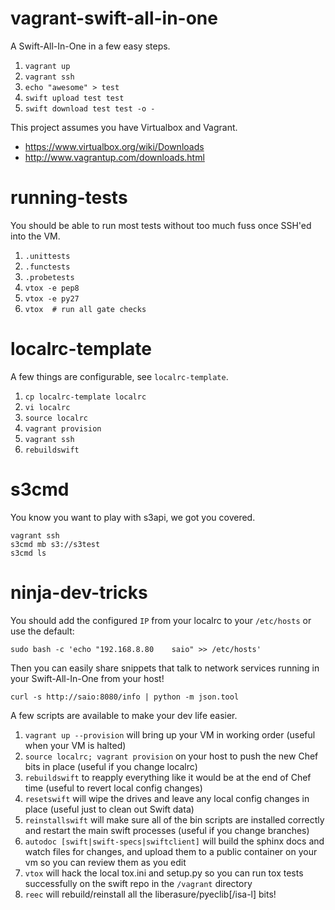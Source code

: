 vagrant-swift-all-in-one
========================

A Swift-All-In-One in a few easy steps.

 1. `vagrant up`
 1. `vagrant ssh`
 1. `echo "awesome" > test`
 1. `swift upload test test`
 1. `swift download test test -o -`

This project assumes you have Virtualbox and Vagrant.

 * https://www.virtualbox.org/wiki/Downloads
 * http://www.vagrantup.com/downloads.html

running-tests
=============

You should be able to run most tests without too much fuss once SSH'ed into the
VM.

 1. `.unittests`
 1. `.functests`
 1. `.probetests`
 1. `vtox -e pep8`
 1. `vtox -e py27`
 1. `vtox  # run all gate checks`

localrc-template
================

A few things are configurable, see `localrc-template`.

 1. `cp localrc-template localrc`
 1. `vi localrc`
 1. `source localrc`
 1. `vagrant provision`
 1. `vagrant ssh`
 1. `rebuildswift`


s3cmd
=====

You know you want to play with s3api, we got you covered.

```
vagrant ssh
s3cmd mb s3://s3test
s3cmd ls
```

ninja-dev-tricks
================

You should add the configured `IP` from your localrc to your `/etc/hosts` or use the default:

```
sudo bash -c 'echo "192.168.8.80    saio" >> /etc/hosts'
```

Then you can easily share snippets that talk to network services running in your Swift-All-In-One from your host!

```
curl -s http://saio:8080/info | python -m json.tool
```

A few scripts are available to make your dev life easier.

 1. `vagrant up --provision` will bring up your VM in working order (useful
    when your VM is halted)
 1. `source localrc; vagrant provision` on your host to push the new Chef bits
    in place (useful if you change localrc)
 1. `rebuildswift` to reapply everything like it would be at the end of Chef
    time (useful to revert local config changes)
 1. `resetswift` will wipe the drives and leave any local config changes in
    place (useful just to clean out Swift data)
 1. `reinstallswift` will make sure all of the bin scripts are installed
    correctly and restart the main swift processes (useful if you change
    branches)
 1. `autodoc [swift|swift-specs|swiftclient]` will build the sphinx docs and
    watch files for changes, and upload them to a public container on your vm
    so you can review them as you edit
 1. `vtox` will hack the local tox.ini and setup.py so you can run tox tests
    successfully on the swift repo in the `/vagrant` directory
 1. `reec` will rebuild/reinstall all the liberasure/pyeclib[/isa-l] bits!
